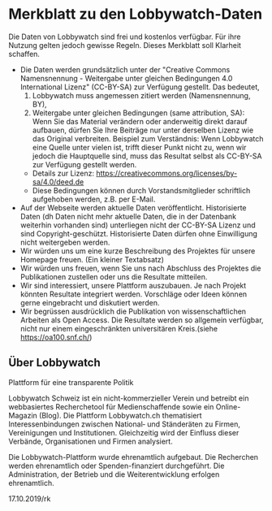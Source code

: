 Merkblatt zu den Lobbywatch-Daten
=================================

Die Daten von Lobbywatch sind frei und kostenlos verfügbar. Für ihre Nutzung gelten jedoch gewisse Regeln. Dieses Merkblatt soll Klarheit schaffen.

* Die Daten werden grundsätzlich unter der "Creative Commons Namensnennung - Weitergabe unter gleichen Bedingungen 4.0 International Lizenz" (CC-BY-SA) zur Verfügung gestellt. Das bedeutet,
   1. Lobbywatch muss angemessen zitiert werden (Namensnennung, BY),
   2. Weitergabe unter gleichen Bedingungen (same attribution, SA): Wenn Sie das Material verändern oder anderweitig direkt darauf aufbauen, dürfen Sie Ihre Beiträge nur unter derselben Lizenz wie das Original verbreiten. Beispiel zum Verständnis: Wenn Lobbywatch eine Quelle unter vielen ist, trifft dieser Punkt nicht zu, wenn wir jedoch die Hauptquelle sind, muss das Resultat selbst als CC-BY-SA zur Verfügung gestellt werden.
   * Details zur Lizenz: https://creativecommons.org/licenses/by-sa/4.0/deed.de
   * Diese Bedingungen können durch Vorstandsmitglieder schriftlich aufgehoben werden, z.B. per E-Mail.
* Auf der Webseite werden aktuelle Daten veröffentlicht. Historisierte Daten (dh Daten nicht mehr aktuelle Daten, die in der Datenbank weiterhin vorhanden sind) unterliegen nicht der CC-BY-SA Lizenz und sind Copyright-geschützt. Historisierte Daten dürfen ohne Einwilligung nicht weitergeben werden. 
* Wir würden uns um eine kurze Beschreibung des Projektes für unsere Homepage freuen. (Ein kleiner Textabsatz)
* Wir würden uns freuen, wenn Sie uns nach Abschluss des Projektes die Publikationen zustellen oder uns die Resultate mitteilen.
* Wir sind interessiert, unsere Plattform auszubauen. Je nach Projekt könnten Resultate integriert werden. Vorschläge oder Ideen können gerne eingebracht und diskutiert werden.
* Wir begrüssen ausdrücklich die Publikation von wissenschaftlichen Arbeiten als Open Access. Die Resultate werden so allgemein verfügbar, nicht nur einem eingeschränkten universitären Kreis.(siehe https://oa100.snf.ch/)

Über Lobbywatch
---------------

Plattform für eine transparente Politik

Lobbywatch Schweiz ist ein nicht-kommerzieller Verein und betreibt ein webbasiertes Recherchetool für Medienschaffende sowie ein Online-Magazin (Blog). Die Plattform Lobbywatch.ch thematisiert Interessenbindungen zwischen National‐ und Ständeräten zu Firmen, Vereinigungen und Institutionen. Gleichzeitig wird der Einfluss dieser Verbände, Organisationen und Firmen analysiert.

Die Lobbywatch-Plattform wurde ehrenamtlich aufgebaut. Die Recherchen werden ehrenamtlich oder Spenden-finanziert durchgeführt. Die Administration, der Betrieb und die Weiterentwicklung erfolgen ehrenamtlich.

17.10.2019/rk